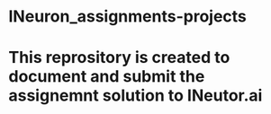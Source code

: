 # INeuron_assignments-projects

# This reprository is created to document and submit the assignemnt solution to INeutor.ai
